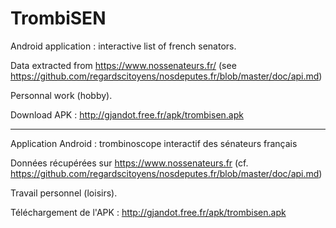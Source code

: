 # TrombiSEN

Android application : interactive list of french senators.

Data extracted from https://www.nossenateurs.fr/ (see https://github.com/regardscitoyens/nosdeputes.fr/blob/master/doc/api.md)

Personnal work (hobby).

Download APK : http://gjandot.free.fr/apk/trombisen.apk

-------------------------------------------

Application Android : trombinoscope interactif des sénateurs français

Données récupérées sur https://www.nossenateurs.fr (cf. https://github.com/regardscitoyens/nosdeputes.fr/blob/master/doc/api.md)

Travail personnel (loisirs).

Téléchargement de l'APK : http://gjandot.free.fr/apk/trombisen.apk
